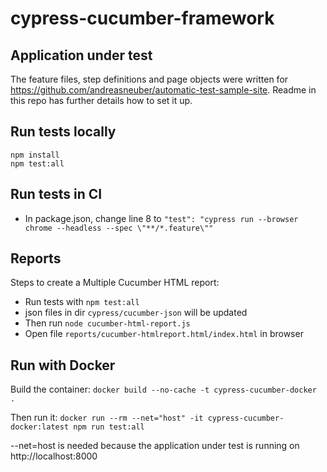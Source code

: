 # cypress-cucumber-framework

## Application under test
The feature files, step definitions and page objects were written for https://github.com/andreasneuber/automatic-test-sample-site.
Readme in this repo has further details how to set it up.

## Run tests locally

```
npm install
npm test:all
```

## Run tests in CI
- In package.json, change line 8 to `"test": "cypress run --browser chrome --headless --spec \"**/*.feature\""`

## Reports
Steps to create a Multiple Cucumber HTML report:
- Run tests with `npm test:all`
- json files in dir `cypress/cucumber-json` will be updated
- Then run `node cucumber-html-report.js`
- Open file `reports/cucumber-htmlreport.html/index.html` in browser

## Run with Docker
Build the container: `docker build --no-cache -t cypress-cucumber-docker .`

Then run it: `docker run --rm --net="host" -it cypress-cucumber-docker:latest npm run test:all`

--net=host is needed because the application under test is running on http://localhost:8000